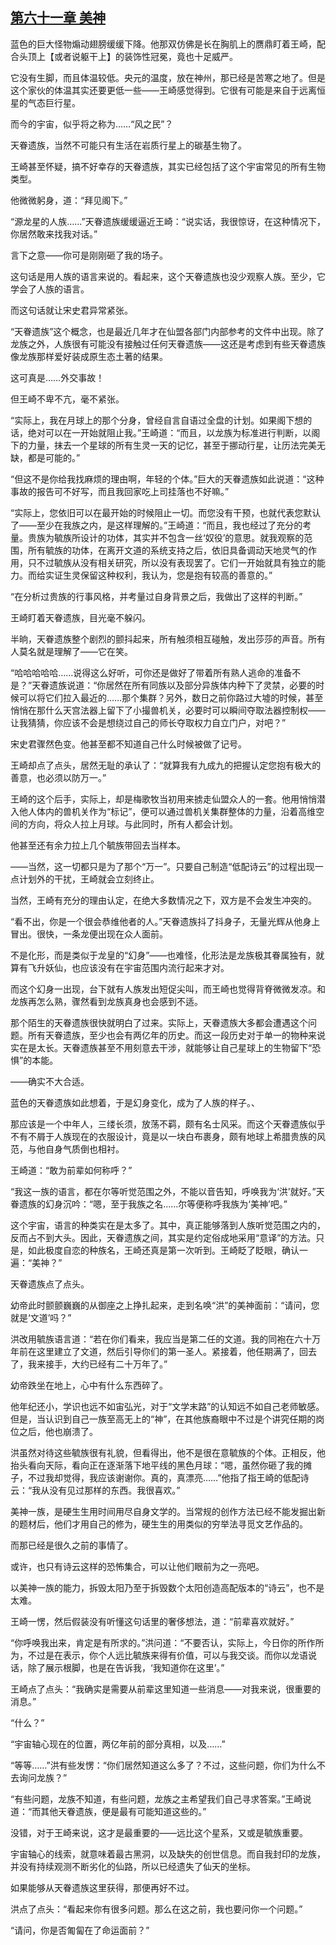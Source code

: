 ## [第六十一章 美神](https://www.xxbiquge.com/11_11207/9208087.html)


  蓝色的巨大怪物煽动翅膀缓缓下降。他那双仿佛是长在胸肌上的赝鼎盯着王崎，配合头顶上【或者说躯干上】的装饰性冠冕，竟也十足威严。

  它没有生脚，而且体温较低。央元的温度，放在神州，那已经是苦寒之地了。但是这个家伙的体温其实还要更低一些——王崎感觉得到。它很有可能是来自于远离恒星的气态巨行星。

  而今的宇宙，似乎将之称为……“风之民”？

  天眷遗族，当然不可能只有生活在岩质行星上的碳基生物了。

  王崎甚至怀疑，搞不好幸存的天眷遗族，其实已经包括了这个宇宙常见的所有生物类型。

  他微微躬身，道：“拜见阁下。”

  “源龙星的人族……”天眷遗族缓缓逼近王崎：“说实话，我很惊讶，在这种情况下，你居然敢来找我对话。”

  言下之意——你可是刚刚砸了我的场子。

  这句话是用人族的语言来说的。看起来，这个天眷遗族也没少观察人族。至少，它学会了人族的语言。

  而这句话就让宋史君异常紧张。

  “天眷遗族”这个概念，也是最近几年才在仙盟各部门内部参考的文件中出现。除了龙族之外，人族很有可能没有接触过任何天眷遗族——这还是考虑到有些天眷遗族像龙族那样爱好装成原生态土著的结果。

  这可真是……外交事故！

  但王崎不卑不亢，毫不紧张。

  “实际上，我在月球上的那个分身，曾经自言自语过全盘的计划。如果阁下想的话，绝对可以在一开始就阻止我。”王崎道：“而且，以龙族为标准进行判断，以阁下的力量，抹去一个星球的所有生灵一天的记忆，甚至于挪动行星，让历法完美无缺，都是可能的。”

  “但这不是你给我找麻烦的理由啊，年轻的个体。”巨大的天眷遗族如此说道：“这种事故的报告可不好写，而且我回家吃上司挂落也不好嘛。”

  “实际上，您依旧可以在最开始的时候阻止一切。而您没有干预，也就代表您默认了——至少在我族之内，是这样理解的。”王崎道：“而且，我也经过了充分的考量。贵族为毓族所设计的功体，其实并不包含一丝‘奴役’的意思。就我观察的范围，所有毓族的功体，在离开文道的系统支持之后，依旧具备调动天地灵气的作用，只不过毓族从没有相关研究，所以没有表现罢了。它们一开始就具有独立的能力。而给实证生灵保留这种权利，我认为，您是抱有较高的善意的。”

  “在分析过贵族的行事风格，并考量过自身背景之后，我做出了这样的判断。”

  王崎盯着天眷遗族，目光毫不躲闪。

  半晌，天眷遗族整个剧烈的颤抖起来，所有触须相互碰触，发出莎莎的声音。所有人莫名就是理解了——它在笑。

  “哈哈哈哈哈……说得这么好听，可你还是做好了带着所有熟人逃命的准备不是？”天眷遗族说道：“你居然在所有同族以及部分异族体内种下了灵禁，必要的时候可以将它们拉入最近的……那个集群？另外，数日之前你路过大墟的时候，甚至悄悄在那什么天宫法器上留下了小撮兽机关，必要时可以瞬间夺取法器控制权——让我猜猜，你应该不会是想绕过自己的师长夺取权力自立门户，对吧？”

  宋史君骤然色变。他甚至都不知道自己什么时候被做了记号。

  王崎却点了点头，居然无耻的承认了：“就算我有九成九的把握认定您抱有极大的善意，也必须以防万一。”

  王崎的这个后手，实际上，却是梅歌牧当初用来掳走仙盟众人的一套。他用悄悄潜入他人体内的兽机关作为“标记”，便可以通过兽机关集群整体的力量，沿着高维空间的方向，将众人拉上月球。与此同时，所有人都会计划。

  他甚至还有余力拉上几个毓族带回去当样本。

  ——当然，这一切都只是为了那个“万一”。只要自己制造“低配诗云”的过程出现一点计划外的干扰，王崎就会立刻终止。

  当然，王崎有充分的理由认定，在绝大多数情况之下，双方是不会发生冲突的。

  “看不出，你是一个很会恭维他者的人。”天眷遗族抖了抖身子，无量光辉从他身上冒出。很快，一条龙便出现在众人面前。

  不是化形，而是类似于龙皇的“幻身”——也难怪，化形法是龙族极其眷属独有，就算有飞升妖仙，也应该没有在宇宙范围内流行起来才对。

  而这个幻身一出现，台下就有人族发出短促尖叫，而王崎也觉得背脊微微发凉。和龙族再怎么熟，骤然看到龙族真身也会感到不适。

  那个陌生的天眷遗族很快就明白了过来。实际上，天眷遗族大多都会遭遇这个问题。所有天眷遗族，至少也会有两亿年的历史。而这一段历史对于单一的物种来说实在是太长。天眷遗族甚至不用刻意去干涉，就能够让自己星球上的生物留下“恐惧”的本能。

  ——确实不大合适。

  蓝色的天眷遗族如此想着，于是幻身变化，成为了人族的样子。、

  那应该是一个中年人，三缕长须，放荡不羁，颇有名士风采。而这个天眷遗族似乎不有不屑于人族现在的衣服设计，竟是以一块白布裹身，颇有地球上希腊贵族的风范，与他自身气质倒也相衬。

  王崎道：“敢为前辈如何称呼？”

  “我这一族的语言，都在尔等听觉范围之外，不能以音告知，呼唤我为‘洪’就好。”天眷遗族的幻身沉吟：“嗯，至于我族之名……尔等便称呼我族为‘美神’吧。”

  这个宇宙，语言的种类实在是太多了。其中，真正能够落到人族听觉范围之内的，反而占不到大头。因此，天眷遗族之间，其实是约定俗成地采用“意译”的方法。只是，如此极度自恋的种族名，王崎还真是第一次听到。王崎眨了眨眼，确认一遍：“美神？”

  天眷遗族点了点头。

  幼帝此时颤颤巍巍的从御座之上挣扎起来，走到名唤“洪”的美神面前：“请问，您就是‘文道’吗？”

  洪改用毓族语言道：“若在你们看来，我应当是第二任的文道。我的同袍在六十万年前在这里建立了文道，然后引导你们的第一圣人。紧接着，他任期满了，回去了，我来接手，大约已经有二十万年了。”

  幼帝跌坐在地上，心中有什么东西碎了。

  他年纪还小，学识也远不如宙弘光，对于“文学末路”的认知远不如自己老师敏感。但是，当认识到自己一族至高无上的“神”，在其他族裔眼中不过是个讲究任期的岗位之后，他也崩溃了。

  洪虽然对待这些毓族很有礼貌，但看得出，他不是很在意毓族的个体。正相反，他抬头看向天际，看向正在逐渐落下地平线的黑色月球：“嗯，虽然你砸了我的摊子，不过我却觉得，我应该谢谢你。真的，真漂亮……”他指了指王崎的低配诗云：“我从没有见过那样的东西。我很喜欢。”

  美神一族，是硬生生用时间用尽自身文学的。当常规的创作方法已经不能发掘出新的题材后，他们才用自己的修为，硬生生的用类似的穷举法寻觅文艺作品的。

  而那已经是很久之前的事情了。

  或许，也只有诗云这样的恐怖集合，可以让他们眼前为之一亮吧。

  以美神一族的能力，拆毁太阳乃至于拆毁数个太阳创造高配版本的“诗云”，也不是太难。

  王崎一愣，然后假装没有听懂这句话里的奢侈想法，道：“前辈喜欢就好。”

  “你呼唤我出来，肯定是有所求的。”洪问道：“不要否认，实际上，今日你的所作所为，不过是在表示，你个人远比毓族来得有价值，可以与我交谈。而你以龙语说话，除了展示根脚，也是在告诉我，‘我知道你在这里’。”

  王崎点了点头：“我确实是需要从前辈这里知道一些消息——对我来说，很重要的消息。”

  “什么？”

  “宇宙轴心现在的位置，两亿年前的部分真相，以及……”

  “等等……”洪有些发愣：“你们居然知道这么多了？不过，这些问题，你们为什么不去询问龙族？”

  “有些问题，龙族不知道，有些问题，龙族之主希望我们自己寻求答案。”王崎说道：“而其他天眷遗族，便是最有可能知道这些的。”

  没错，对于王崎来说，这才是最重要的——远比这个星系，又或是毓族重要。

  宇宙轴心的线索，就意味着最古黑洞，以及缺失的创世信息。而自我封印的龙族，并没有持续观测不断劣化的仙路，所以已经遗失了仙天的坐标。

  如果能够从天眷遗族这里获得，那便再好不过。

  洪点了点头：“看起来你有很多问题。那么在这之前，我也要问你一个问题。”

  “请问，你是否匍匐在了命运面前？”
